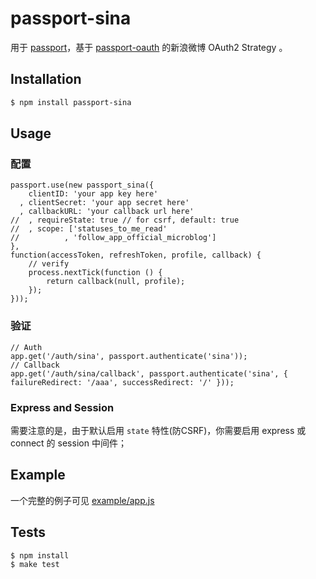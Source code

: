 # passport-sina

用于 [passport](http://passportjs.org/)，基于 [passport-oauth](https://github.com/jaredhanson/passport-oauth) 的新浪微博 OAuth2 Strategy 。

## Installation

```bash
$ npm install passport-sina
```

## Usage

### 配置

```
passport.use(new passport_sina({
    clientID: 'your app key here'
  , clientSecret: 'your app secret here'
  , callbackURL: 'your callback url here'
//  , requireState: true // for csrf, default: true
//  , scope: ['statuses_to_me_read'
//          , 'follow_app_official_microblog']
},
function(accessToken, refreshToken, profile, callback) {
    // verify
    process.nextTick(function () {
        return callback(null, profile);
    });
}));
```

### 验证

```
// Auth
app.get('/auth/sina', passport.authenticate('sina'));
// Callback
app.get('/auth/sina/callback', passport.authenticate('sina', { failureRedirect: '/aaa', successRedirect: '/' }));
```

### Express and Session

需要注意的是，由于默认启用 `state` 特性(防CSRF)，你需要启用 express 或 connect 的 session 中间件；

## Example

一个完整的例子可见 [example/app.js](https://github.com/kfll/passport-sina/tree/master/example/app.js)

## Tests

```
$ npm install
$ make test
```
